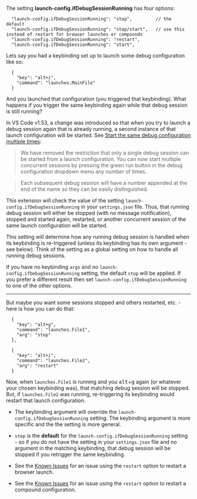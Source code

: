 <br/>

The setting **launch-config.ifDebugSessionRunning** has four options:  

```jsonc
  "launch-config.ifDebugSessionRunning": "stop",         // the default
  "launch-config.ifDebugSessionRunning": "stop/start",   // use this instead of restart for browser launches or compounds
  "launch-config.ifDebugSessionRunning": "restart", 
  "launch-config.ifDebugSessionRunning": "start",
```

Lets say you had a keybinding set up to launch some debug configuration like so:

```jsonc
  {
    "key": "alt+i",
    "command": "launches.MainFile"
  }
  ```  

And you launched that configuration (you triggered that keybinding).  What happens if you trigger the same keybinding again while that debug session is still running?  

In VS Code v1.53, a change was introduced so that when you try to launch a debug session again that is already running, a second instance of that launch configuration will be started. See [Start the same debug configuration multiple times](https://code.visualstudio.com/updates/v1_53#_debugging):

> We have removed the restriction that only a single debug session can be started from a launch configuration. You can now start multiple concurrent sessions by pressing the green run button in the debug configuration dropdown menu any number of times.

> Each subsequent debug session will have a number appended at the end of the name so they can be easily distinguished.

This extension will check the value of the setting `launch-config.ifDebugSessionRunning` in your `settings.json` file.  Thus, that running debug session will either be stopped (with no message notification), stopped and started again, restarted, or another concurrent session of the same launch configuration will be started.

This setting will determine how any running debug session is handled when its keybinding is re-triggered (unless its keybinding has its own argument - see below).  Think of the setting as a global setting on how to handle all running debug sessions. 

If you have no keybinding `args` and no `launch-config.ifDebugSessionRunning` setting, the default `stop` will be applied.  If you prefer a different result then set `launch-config.ifDebugSessionRunning` to one of the other options.   

-----------------

But maybe you want some sessions stopped and others restarted, etc. - here is how you can do that:

```jsonc
  {
    "key": "alt+g",
    "command": "launches.File1",
    "arg": "stop"
  },

  {
    "key": "alt+i",
    "command": "launches.File2",
    "arg": "restart"
  }
  ``` 

  Now, when `launches.File1` is running and you <kbd>alt</kbd>+<kbd>g</kbd> again (or whatever your chosen keybinding was), that matching debug session will be stopped.  But, if `launches.File2` was running, re-triggering its keybinding would restart that launch configuration.

  * The keybinding argument will override the `launch-config.ifDebugSessionRunning` setting.  The keybinding argument is more specific and the the setting is more general.  

  *  `stop` is the **default** for the `launch-config.ifDebugSessionRunning` setting - so if you do not have the setting in your `settings.json` file and no argument in the matching keybinding, that debug session will be stopped if you retrigger the same keybinding.

  * See the [Known Issues](README.md) for an issue using the `restart` option to restart a browser launch.  
  * See the [Known Issues](README.md) for an issue using the `restart` option to restart a compound configuration.

  <br/>